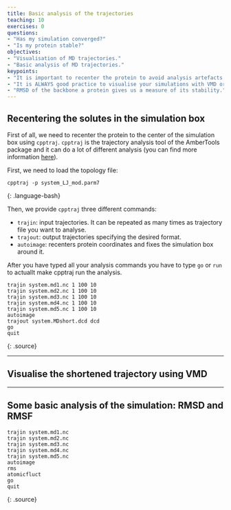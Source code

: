 ```yaml
---
title: Basic analysis of the trajectories
teaching: 10
exercises: 0
questions:
- "Has my simulation converged?"
- "Is my protein stable?"
objectives:
- "Visualisation of MD trajectories."
- "Basic analysis of MD trajectories."
keypoints:
- "It is important to recenter the protein to avoid analysis artefacts."
- "It is ALWAYS good practice to visualise your simulations with VMD or Pymol."
- "RMSD of the backbone a protein gives us a measure of its stability."
---
```


## Recentering the solutes in the simulation box

First of all, we need to recenter the protein to the center of the simulation box using `cpptraj`. `cpptraj` is the trajectory analysis tool of the AmberTools package and it can do a lot of different analysis (you can find more information [here](https://amber-md.github.io/cpptraj/CPPTRAJ.xhtml)). 

First, we need to load the topology file:

~~~
cpptraj -p system_LJ_mod.parm7
~~~
{: .language-bash}

Then, we provide `cpptraj` three different commands: 
- `trajin`: input trajectories. It can be repeated as many times as trajectory file you want to analyse. 
- `trajout`: output trajectories specifying the desired format.
- `autoimage`: recenters protein coordinates and fixes the simulation box around it. 

After you have typed all your analysis commands you have to type `go` or `run` to actuallt make cpptraj run the analysis. 

~~~
trajin system.md1.nc 1 100 10
trajin system.md2.nc 1 100 10
trajin system.md3.nc 1 100 10
trajin system.md4.nc 1 100 10 
trajin system.md5.nc 1 100 10
autoimage
trajout system.MDshort.dcd dcd
go 
quit
~~~
{: .source}


***

## Visualise the shortened trajectory using VMD



***

## Some basic analysis of the simulation: RMSD and RMSF

~~~
trajin system.md1.nc 
trajin system.md2.nc 
trajin system.md3.nc 
trajin system.md4.nc 
trajin system.md5.nc 
autoimage
rms 
atomicfluct
go 
quit
~~~
{: .source}




